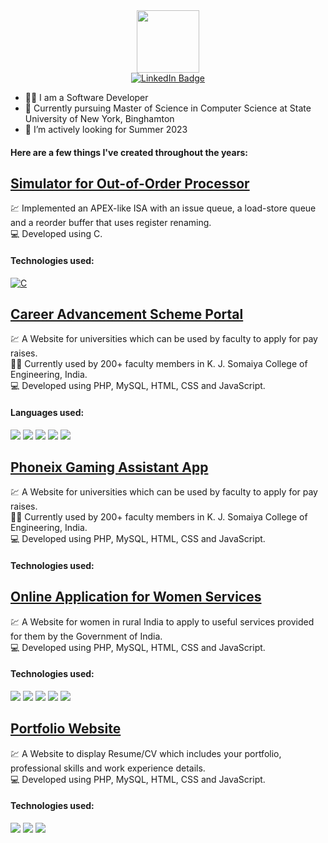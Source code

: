 <!--
### Hi there 👋-->

<div id="header" align="center">
  <img src="https://media0.giphy.com/media/dWxO36Jzd6bTSt5dIY/giphy.gif?cid=ecf05e47fcz7aiqumrm1wzzegqrxv456d8w1atpug2nvsupj&rid=giphy.gif&ct=s" width="100"/>
</div>
<div id="badges" align="center">
  <a href="your-linkedin-URL">
    <img src="https://img.shields.io/badge/LinkedIn-blue?style=for-the-badge&logo=linkedin&logoColor=white" alt="LinkedIn Badge"/>
  </a>
</div>
<!-- <hr> -->

- :woman_technologist: I am a Software Developer
- 🔭 Currently pursuing Master of Science in Computer Science at State University of New York, Binghamton
- 👯 I’m actively looking for Summer 2023

#### Here are a few things I've created throughout the years:

## [Simulator for Out-of-Order Processor](https://github.com/ropelife/Simulator-for-Out-of-Order-Processor)
 💹 Implemented an APEX-like ISA with an issue queue, a load-store queue and a reorder buffer that uses register renaming.<br>
 💻 Developed using C.
 #### Technologies used:
 
[![C](https://img.shields.io/badge/-C-blue)](https://www.python.org/)

## [Career Advancement Scheme Portal](https://github.com/ropelife/CAS)
 💹 A Website for universities which can be used by faculty to apply for pay raises.<br>
 👩‍🏫 Currently used by 200+ faculty members in K. J. Somaiya College of Engineering, India.<br>
 💻 Developed using PHP, MySQL, HTML, CSS and JavaScript.
 #### Languages used: 
<img src="https://camo.githubusercontent.com/a982563f3e1db1c86420f93ecb9f12132f505140cf9124a78450ecf2ef5b549a/68747470733a2f2f696d672e736869656c64732e696f2f62616467652f2d4d7953514c2d3434373941313f6c6f676f3d6d7973716c266c6f676f436f6c6f723d7768697465267374796c653d706c6173746963"> <img src="https://camo.githubusercontent.com/61b05268913ae8a6233d7e9cc311f84285efe21e456655c842d634b1be661ef3/68747470733a2f2f696d672e736869656c64732e696f2f62616467652f2d48544d4c2d4533344632363f6c6f676f3d68746d6c35266c6f676f436f6c6f723d7768697465267374796c653d706c6173746963"> <img src="https://camo.githubusercontent.com/d79fac22e939cada7d85d3ad7d554b0ff08474f6c0bfaa8c15af80dfa75bea14/68747470733a2f2f696d672e736869656c64732e696f2f62616467652f2d4353532d3135373242363f6c6f676f3d63737333266c6f676f436f6c6f723d7768697465267374796c653d706c6173746963"> <img src="https://camo.githubusercontent.com/29abb097e19600eb8aaecaa1c62b6465f0851d2404b8e8fd85c82aca2fad00ba/68747470733a2f2f696d672e736869656c64732e696f2f62616467652f2d7068702d3733373741443f6c6f676f3d706870266c6f676f436f6c6f723d7768697465267374796c653d706c6173746963"> <img src = "https://camo.githubusercontent.com/9ef8233839e74d735d908967872d061543b466d03da8577fe25eaf9965df31a9/68747470733a2f2f696d672e736869656c64732e696f2f62616467652f2d4a6176615363726970742d4637444631453f6c6f676f3d6a617661736372697074266c6f676f436f6c6f723d7768697465267374796c653d706c6173746963">

## [Phoneix Gaming Assistant App](https://github.com/siddharth9805/Phoenix-Gaming-Assistant-App)
 💹 A Website for universities which can be used by faculty to apply for pay raises.<br>
 👩‍🏫 Currently used by 200+ faculty members in K. J. Somaiya College of Engineering, India.<br>
 💻 Developed using PHP, MySQL, HTML, CSS and JavaScript.
 #### Technologies used: 
 
 ## [Online Application for Women Services](https://github.com/ropelife/Online-Application-for-Women-Services)
 💹 A Website for women in rural India to apply to useful services provided for them by the Government of India.<br>
 💻 Developed using PHP, MySQL, HTML, CSS and JavaScript.
 #### Technologies used: 
 <img src="https://camo.githubusercontent.com/a982563f3e1db1c86420f93ecb9f12132f505140cf9124a78450ecf2ef5b549a/68747470733a2f2f696d672e736869656c64732e696f2f62616467652f2d4d7953514c2d3434373941313f6c6f676f3d6d7973716c266c6f676f436f6c6f723d7768697465267374796c653d706c6173746963"> <img src="https://camo.githubusercontent.com/61b05268913ae8a6233d7e9cc311f84285efe21e456655c842d634b1be661ef3/68747470733a2f2f696d672e736869656c64732e696f2f62616467652f2d48544d4c2d4533344632363f6c6f676f3d68746d6c35266c6f676f436f6c6f723d7768697465267374796c653d706c6173746963"> <img src="https://camo.githubusercontent.com/d79fac22e939cada7d85d3ad7d554b0ff08474f6c0bfaa8c15af80dfa75bea14/68747470733a2f2f696d672e736869656c64732e696f2f62616467652f2d4353532d3135373242363f6c6f676f3d63737333266c6f676f436f6c6f723d7768697465267374796c653d706c6173746963"> <img src="https://camo.githubusercontent.com/29abb097e19600eb8aaecaa1c62b6465f0851d2404b8e8fd85c82aca2fad00ba/68747470733a2f2f696d672e736869656c64732e696f2f62616467652f2d7068702d3733373741443f6c6f676f3d706870266c6f676f436f6c6f723d7768697465267374796c653d706c6173746963"> <img src = "https://camo.githubusercontent.com/9ef8233839e74d735d908967872d061543b466d03da8577fe25eaf9965df31a9/68747470733a2f2f696d672e736869656c64732e696f2f62616467652f2d4a6176615363726970742d4637444631453f6c6f676f3d6a617661736372697074266c6f676f436f6c6f723d7768697465267374796c653d706c6173746963">
 
 
 ## [Portfolio Website](https://github.com/ropelife/Portfolio-Website)
 💹 A Website to display Resume/CV which includes your portfolio, professional skills and work experience details.<br>
 💻 Developed using PHP, MySQL, HTML, CSS and JavaScript.
 #### Technologies used:  
 <img src="https://camo.githubusercontent.com/61b05268913ae8a6233d7e9cc311f84285efe21e456655c842d634b1be661ef3/68747470733a2f2f696d672e736869656c64732e696f2f62616467652f2d48544d4c2d4533344632363f6c6f676f3d68746d6c35266c6f676f436f6c6f723d7768697465267374796c653d706c6173746963"> <img src="https://camo.githubusercontent.com/d79fac22e939cada7d85d3ad7d554b0ff08474f6c0bfaa8c15af80dfa75bea14/68747470733a2f2f696d672e736869656c64732e696f2f62616467652f2d4353532d3135373242363f6c6f676f3d63737333266c6f676f436f6c6f723d7768697465267374796c653d706c6173746963"> <img src = "https://camo.githubusercontent.com/9ef8233839e74d735d908967872d061543b466d03da8577fe25eaf9965df31a9/68747470733a2f2f696d672e736869656c64732e696f2f62616467652f2d4a6176615363726970742d4637444631453f6c6f676f3d6a617661736372697074266c6f676f436f6c6f723d7768697465267374796c653d706c6173746963">








